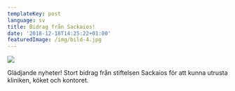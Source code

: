 ```yaml
---
templateKey: post
language: sv
title: Bidrag från Sackaios!
date: '2018-12-18T14:25:22+01:00'
featuredImage: /img/bild-4.jpg
---
```

![](/img/bild-4.jpg)

Glädjande nyheter! Stort bidrag från stiftelsen Sackaios för att kunna utrusta kliniken, köket och kontoret.
